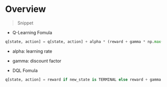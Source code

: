 # Overview

> Snippet

- Q-Learning Fomula

```python
q[state, action] = q[state, action] + alpha * (reward + gamma * np.max(q[new_state, :]) - q[state, action])
```

- alpha: learning rate
- gamma: discount factor

- DQL Fomula

```python
q[state, action] = reward if new_state is TERMINAL else reward + gamma * np.max(q[new_state, :])
```
